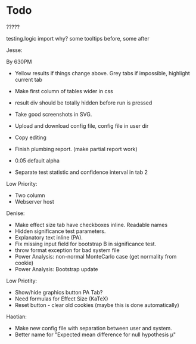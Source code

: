 # Todo


?????

testing.logic import why?
some tooltips before, some after

Jesse:

By 630PM
* Yellow results if things change above. Grey tabs if impossible, highlight current tab



* Make first column of tables wider in css
* result div should be totally hidden before run is pressed
* Take good screenshots in SVG.
* Upload and download config file, config file in user dir
* Copy editing
* Finish plumbing report. (make partial report work)
* 0.05 default alpha
* Separate test statistic and confidence interval in tab 2

Low Priority:
* Two column
* Webserver host

Denise:

* Make effect size tab have checkboxes inline. Readable names
* Hidden significance test parameters.
* Explanatory text inline (PA).
* Fix missing input field for bootstrap B in significance test.
* throw format exception for bad system file
* Power Analysis: non-normal MonteCarlo case (get normality from cookie) 
* Power Analysis: Bootstrap update 

Low Priotity:

* Show/hide graphics button PA Tab?
* Need formulas for Effect Size (KaTeX)
* Reset button - clear old cookies (maybe this is done automatically)

Haotian:

* Make new config file with separation between user and system.
* Better name for "Expected mean difference for null hypothesis μ"


